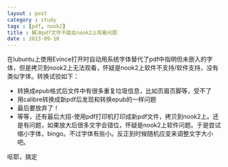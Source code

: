 ```yaml
---
layout : post
category : study
tags : [pdf, nook2]
title : 解决pdf文件不能在nook2上观看问题
date : 2013-09-10
---
```


在lubuntu上使用Evince打开时自动用系统字体替代了pdf中指明但未嵌入的字体，但是拷贝到nook2上无法观看，怀疑是nook2上软件不支持/软件支持，没有类似字体。转换试验如下：

* 转换成epub格式后文件中有很多重复垃圾信息，比如页眉页脚等，受不了
* 用calibre转换成新pdf后发现和转换epub的一样问题
* 最后要放弃了！
* 等等，还有最后大招-使用pdf打印机打印成新pdf文件，拷贝到nook2上。还是有问题，如果放大后很多文字会错位，怀疑是nook2上软件问题。于是尝试缩小字体，bingo。不过字体有些小。反正到时候随机应变来调整文字大小吧。

呕耶，搞定
